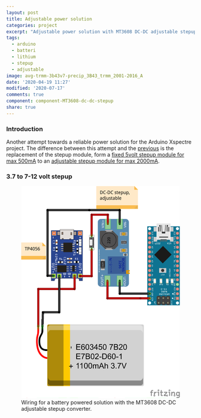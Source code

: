 ```yaml
---
layout: post
title: Adjustable power solution
categories: project
excerpt: "Adjustable power solution with MT3608 DC-DC adjustable stepup converter module allowing 2000MA"
tags:
  - arduino
  - batteri
  - lithium
  - stepup
  - adjustable
image: avg-trmm-3b43v7-precip_3B43_trmm_2001-2016_A
date: '2020-04-19 11:27'
modified: '2020-07-17'
comments: true
component: component-MT3608-dc-dc-stepup
share: true
---
```


### Introduction

Another attempt towards a reliable power solution for the Arduino Xspectre project. The difference between this attempt and the [previous](../../module/module-batteri/) is the replacement of the stepup module, form a [fixed 5volt stepup module for max 500mA](../../component/component-dc-dc-stepup-5v/) to an [adjustable stepup module for max 2000mA](../../component/component-MT3608-dc-dc-stepup/).

### 3.7 to 7-12 volt stepup

<figure>
<img src="../../images/nano-TP4056+battery-MT3608stepup-switch_bb.png">
<figcaption> Wiring for a battery powered solution with the MT3608 DC-DC adjustable stepup converter.</figcaption>
</figure>

